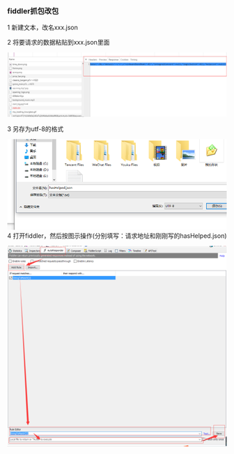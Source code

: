 ### fiddler抓包改包

1 新建文本，改名xxx.json

2 将要请求的数据粘贴到xxx.json里面

![](/assets/zhantie.png)

3 另存为utf-8的格式

![](/assets/utf-8.png)4 打开fiddler，然后按图示操作\(分别填写：请求地址和刚刚写的hasHelped.json\)

![](/assets/fiddler.png)

